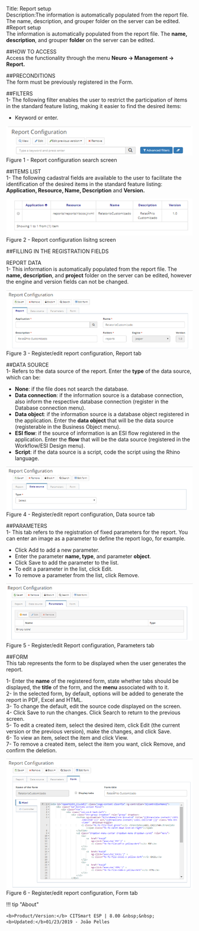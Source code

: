Title: Report setup  
Description:The information is automatically populated from the report file. The name, description, and grouper folder on the server can be edited.  
#Report setup  
The information is automatically populated from the report file. The **name, description**, and grouper **folder** on the server can be edited.  

##HOW TO ACCESS  
Access the functionality through the menu **Neuro → Management → Report.**  

##PRECONDITIONS  
The form must be previously registered in the Form.  

##FILTERS  
1- The following filter enables the user to restrict the participation of items in the standard feature listing, making it easier to find the desired items:  

- Keyword or enter.  

![Screenshot](images/Report-setup-fig01.png)     
Figure 1 - Report configuration search screen   

##ITEMS LIST  
1- The following cadastral fields are available to the user to facilitate the identification of the desired items in the standard feature listing: **Application, Resource, Name, Description** and **Version.**  

![Screenshot](images/Report-setup-fig02.png) 
Figure 2 - Report configuration lisitng screen  

##FILLING IN THE REGISTRATION FIELDS  

REPORT DATA  
1- This information is automatically populated from the report file. The **name, description**, and **project** folder on the server can be edited, however the engine and version fields can not be changed.  

![Screenshot](images/Report-setup-fig03.png) 
Figure 3 - Register/edit report configuration, Report tab  

##DATA SOURCE  
1- Refers to the data source of the report. Enter the **type** of the data source, which can be:  

- **None**: if the file does not search the database.  
- **Data connection**: if the information source is a database connection, also inform the respective database connection (register in the Database connection menu).  
- **Data object**: if the information source is a database object registered in the application. Enter the **data object** that will be the data source (registerable in the Business Object menu).  
- **ESI flow**: if the source of information is an ESI flow registered in the application. Enter the **flow** that will be the data source (registered in the Workflow/ESI Design menu).  
- **Script**: if the data source is a script, code the script using the Rhino language.  

![Screenshot](images/Report-setup-fig04.png)   
Figure 4 - Register/edit report configuration, Data source tab  

##PARAMETERS  
1- This tab refers to the registration of fixed parameters for the report. You can enter an image as a parameter to define the report logo, for example.  

- Click Add to add a new parameter.  
- Enter the parameter **name, type**, and parameter **object**.  
- Click Save to add the parameter to the list.  
- To edit a parameter in the list, click Edit.  
- To remove a parameter from the list, click Remove.  

![Screenshot](images/Report-setup-fig05.png) 
Figure 5 - Register/edit Report configuration, Parameters tab  

##FORM  
This tab represents the form to be displayed when the user generates the report.  

1- Enter the **name** of the registered form, state whether tabs should be displayed, the **title** of the form, and the **menu** associated with to it.  
2- In the selected form, by default, options will be added to generate the report in PDF, Excel and HTML.  
3- To change the default, edit the source code displayed on the screen.  
4- Click Save to run the changes. Click Search to return to the previous screen.  
5- To edit a created item, select the desired item, click Edit (the current version or the previous version), make the changes, and click Save.  
6- To view an item, select the item and click View.  
7- To remove a created item, select the item you want, click Remove, and confirm the deletion.  

![Screenshot](images/Report-setup-fig06.png)   
Figure 6 - Register/edit report configuration, Form tab  



!!! tip "About"

    <b>Product/Version:</b> CITSmart ESP | 8.00 &nbsp;&nbsp;
    <b>Updated:</b>01/23/2019 - João Pelles  



